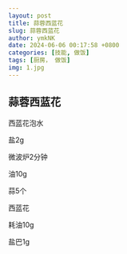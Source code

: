 ```yaml
---
layout: post
title: 蒜蓉西蓝花
slug: 蒜蓉西蓝花
author: ymkNK
date: 2024-06-06 00:17:58 +0800
categories: [技能, 做饭]
tags: [厨房， 做饭]
img: 1.jpg
---
```



## 蒜蓉西蓝花

西蓝花泡水

盐2g

微波炉2分钟

油10g

蒜5个

西蓝花

耗油10g

盐巴1g

